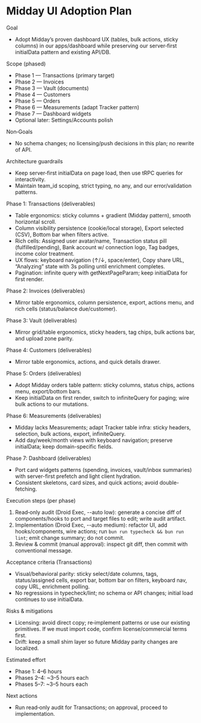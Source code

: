 # Midday UI Adoption Plan

Goal
- Adopt Midday’s proven dashboard UX (tables, bulk actions, sticky columns) in our apps/dashboard while preserving our server‑first initialData pattern and existing API/DB.

Scope (phased)
- Phase 1 — Transactions (primary target)
- Phase 2 — Invoices
- Phase 3 — Vault (documents)
- Phase 4 — Customers
- Phase 5 — Orders
- Phase 6 — Measurements (adapt Tracker pattern)
- Phase 7 — Dashboard widgets
- Optional later: Settings/Accounts polish

Non‑Goals
- No schema changes; no licensing/push decisions in this plan; no rewrite of API.

Architecture guardrails
- Keep server‑first initialData on page load, then use tRPC queries for interactivity.
- Maintain team_id scoping, strict typing, no any, and our error/validation patterns.

Phase 1: Transactions (deliverables)
- Table ergonomics: sticky columns + gradient (Midday pattern), smooth horizontal scroll.
- Column visibility persistence (cookie/local storage), Export selected (CSV), Bottom bar when filters active.
- Rich cells: Assigned user avatar/name, Transaction status pill (fulfilled/pending), Bank account w/ connection logo, Tag badges, income color treatment.
- UX flows: keyboard navigation (↑/↓, space/enter), Copy share URL, “Analyzing” state with 3s polling until enrichment completes.
- Pagination: infinite query with getNextPageParam; keep initialData for first render.

Phase 2: Invoices (deliverables)
- Mirror table ergonomics, column persistence, export, actions menu, and rich cells (status/balance due/customer).

Phase 3: Vault (deliverables)
- Mirror grid/table ergonomics, sticky headers, tag chips, bulk actions bar, and upload zone parity.

Phase 4: Customers (deliverables)
- Mirror table ergonomics, actions, and quick details drawer.

Phase 5: Orders (deliverables)
- Adopt Midday orders table pattern: sticky columns, status chips, actions menu, export/bottom bars.
- Keep initialData on first render, switch to infiniteQuery for paging; wire bulk actions to our mutations.

Phase 6: Measurements (deliverables)
- Midday lacks Measurements; adapt Tracker table infra: sticky headers, selection, bulk actions, export, infiniteQuery.
- Add day/week/month views with keyboard navigation; preserve initialData; keep domain-specific fields.

Phase 7: Dashboard (deliverables)
- Port card widgets patterns (spending, invoices, vault/inbox summaries) with server-first prefetch and light client hydration.
- Consistent skeletons, card sizes, and quick actions; avoid double-fetching.

Execution steps (per phase)
1) Read‑only audit (Droid Exec, --auto low): generate a concise diff of components/hooks to port and target files to edit; write audit artifact.
2) Implementation (Droid Exec, --auto medium): refactor UI, add hooks/components, wire actions; run `bun run typecheck && bun run lint`; emit change summary; do not commit.
3) Review & commit (manual approval): inspect git diff, then commit with conventional message.

Acceptance criteria (Transactions)
- Visual/behavioral parity: sticky select/date columns, tags, status/assigned cells, export bar, bottom bar on filters, keyboard nav, copy URL, enrichment polling.
- No regressions in typecheck/lint; no schema or API changes; initial load continues to use initialData.

Risks & mitigations
- Licensing: avoid direct copy; re‑implement patterns or use our existing primitives. If we must import code, confirm license/commercial terms first.
- Drift: keep a small shim layer so future Midday parity changes are localized.

Estimated effort
- Phase 1: 4–6 hours
- Phases 2–4: ~3–5 hours each
- Phases 5–7: ~3–5 hours each

Next actions
- Run read‑only audit for Transactions; on approval, proceed to implementation.

